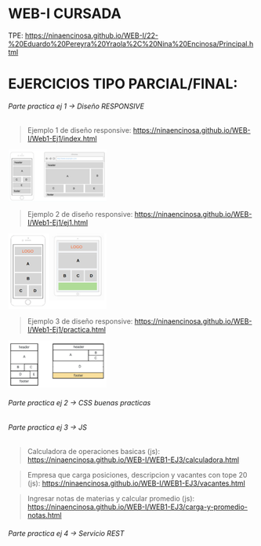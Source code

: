 # WEB-I CURSADA

TPE: https://ninaencinosa.github.io/WEB-I/22-%20Eduardo%20Pereyra%20Yraola%2C%20Nina%20Encinosa/Principal.html

# EJERCICIOS TIPO PARCIAL/FINAL:
###### Parte practica ej 1 -> Diseño RESPONSIVE
>Ejemplo 1 de diseño responsive: https://ninaencinosa.github.io/WEB-I/Web1-Ej1/index.html
<img width="200" src="https://github.com/NinaEncinosa/WEB-I/blob/main/Web1-Ej1/final-dic.png">

>Ejemplo 2 de diseño responsive: https://ninaencinosa.github.io/WEB-I/Web1-Ej1/ej1.html
<img width="200" src="https://github.com/NinaEncinosa/WEB-I/blob/main/Web1-Ej1/recu.png">

>Ejemplo 3 de diseño responsive: https://ninaencinosa.github.io/WEB-I/Web1-Ej1/practica.html
<img width="200" src="https://github.com/NinaEncinosa/WEB-I/blob/main/Web1-Ej1/practica.png">


###### Parte practica ej 2 -> CSS buenas practicas

###### Parte practica ej 3 -> JS 
>Calculadora de operaciones basicas (js): https://ninaencinosa.github.io/WEB-I/WEB1-EJ3/calculadora.html

>Empresa que carga posiciones, descripcion y vacantes con tope 20 (js): https://ninaencinosa.github.io/WEB-I/WEB1-EJ3/vacantes.html

>Ingresar notas de materias y calcular promedio (js):  https://ninaencinosa.github.io/WEB-I/WEB1-EJ3/carga-y-promedio-notas.html

###### Parte practica ej 4 -> Servicio REST 

